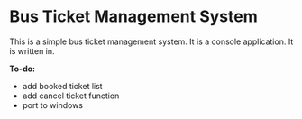 # **Bus Ticket Management System**
This is a simple bus ticket management system. It is a console application. It is written in.

**To-do:**
- add booked ticket list
- add cancel ticket function
- port to windows
